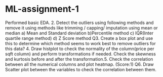 # ML-assignment-1
Performed basic EDA. 2. Detect the outliers using following methods and remove it using methods like trimming / capping/ imputation using mean or median a) Mean and Standard deviation b)Percentile method c) IQR(Inter quartile range method) d) Z Score method Q3. Create a box plot and use this to determine which method seems to work best to remove outliers for this data? 4. Draw histplot to check the normality of the column(price per sqft column) and perform transformations if needed. Check the skewness and kurtosis before and after the transformation.5. Check the correlation between all the numerical columns and plot heatmap. (Score:1) Q6. Draw Scatter plot between the variables to check the correlation between them.
